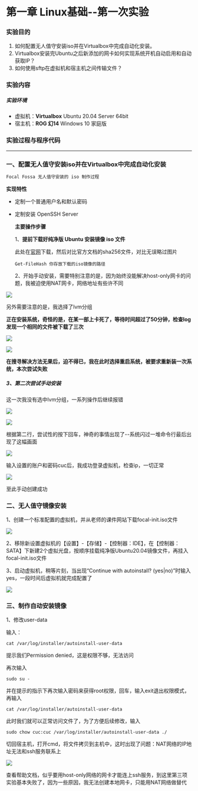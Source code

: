 # 第一章  Linux基础--第一次实验

### 实验目的

1. 如何配置无人值守安装iso并在Virtualbox中完成自动化安装。
2. Virtualbox安装完Ubuntu之后新添加的网卡如何实现系统开机自动启用和自动获取IP？
3. 如何使用sftp在虚拟机和宿主机之间传输文件？

### 实验内容

##### 实验环境

- 虚拟机：**Virtualbox**
  Ubuntu 20.04 Server 64bit
- 宿主机：**ROG 幻14**
  Windows 10 家庭版

### 实验过程与程序代码

------

### 一、配置无人值守安装iso并在Virtualbox中完成自动化安装

```mm
Focal Fossa 无人值守安装的 iso 制作过程
```

**实现特性**

- 定制一个普通用户名和默认密码

- 定制安装 OpenSSH Server

  **主要操作步骤**

  1、**提前下载好纯净版 Ubuntu 安装镜像 iso 文件**

  此处在[官网](https://releases.ubuntu.com/focal/)下载，然后对比官方文档的sha256文件，对比无误略过图片

  ```
  Get-FileHash 你存放下载的iso镜像的路径
  ```

  2、开始手动安装，需要特别注意的是，因为始终没能解决host-only网卡的问题，我被迫使用NAT网卡，网络地址有些许不同

![](img\install.jpg)

另外需要注意的是，我选择了lvm分组

**正在安装系统，奇怪的是，在某一部上卡死了，等待时间超过了50分钟，检查log发现一个相同的文件被下载了三次**

![](img\installstuck.png)

![](img\installstuck1.png)

**在搜寻解决方法无果后，迫不得已，我在此时选择重启系统，被要求重新装一次系统，本次尝试失败**

##### 3、第二次尝试手动安装

这一次我没有选中lvm分组，一系列操作后继续报错

![](img\reinstall1.png)

![](img\reinstall2.png)

根据第二行，尝试性的按下回车，神奇的事情出现了--系统闪过一堆命令行最后出现了这幅画面

![](img\reinstall3.png)

输入设置的账户和密码cuc后，我成功登录虚拟机，检查ip，一切正常

![](img\reinstall4.png)

至此手动创建成功

### 二、无人值守镜像安装

1、创建一个标准配置的虚拟机，并从老师的课件网站下载focal-init.iso文件

![](img\autoisodownload.png)

2、移除新设置虚拟机的【设置】-【存储】-【控制器：IDE】，在【控制器：SATA】下新建2个虚拟光盘，按顺序挂载纯净版Ubuntu20.04镜像文件，再挂入focal-init.iso文件

3、启动虚拟机，稍等片刻，当出现“Continue with autoinstall? (yes|no)”时输入yes，一段时间后虚拟机就完成配置了

![](img\autoinstallsuccess.png)





### 三、制作自动安装镜像

1、修改user-data

输入：

```
cat /var/log/installer/autoinstall-user-data
```

提示我们Permission denied，这是权限不够，无法访问

再次输入

```
sudo su -
```

并在提示的指示下再次输入密码来获得root权限，回车，输入exit退出权限模式，再输入

```
cat /var/log/installer/autoinstall-user-data
```

此时我们就可以正常访问文件了，为了方便后续修改，输入

```
sudo chow cuc:cuc /var/log/installer/autoinstall-user-data ./
```

切回宿主机，打开cmd，将文件拷贝到主机中，这时出现了问题：NAT网络的IP地址无法和ssh服务联系上

![](img\clone.png)

查看帮助文档，似乎要用host-only网络的网卡才能连上ssh服务，到这里第三项实验基本失败了，因为一些原因，我无法创建本地网卡，只能用NAT网络做替代

